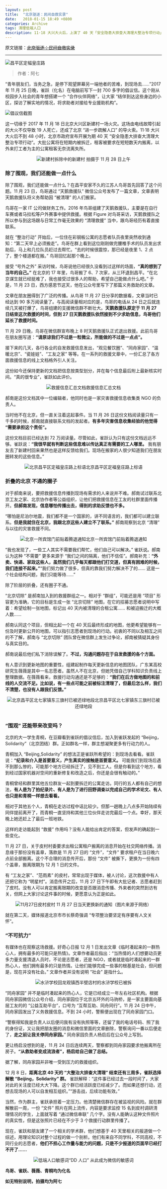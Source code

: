 ```yaml
---
layout: post
title:  "北京驱逐：民间自救实录"
date:   2018-01-15 18:49 +0800
categories: Archive
tags: 清理低端人口
description: 11·18 大兴大火后，上演了 40 天「安全隐患大排查大清理大整治专项行动」，大批公寓在短期内被拆迁，租客被要求在短短数天内搬离，以外来打工者为主的公寓租客无奈流离失所。
---
```


原文链接：~~[北京驱逐：民间自救实录](https://mp.weixin.qq.com/s/oG83NF8DpYD37-sv88Muvw)~~

---

![昌平区定幅皇庄路](https://i.loli.net/2018/04/26/5ae1b7928aa19.jpg)

> 作者：阿七

“青年朋友们，当务之急，是停下观望屏幕另一端他者的苦难，到现场去……”2017 年 11 月 25 日晚，雀跃（化名）在电脑前写下一封 700 多字的倡议信。这个刚从校园步入社会的青年想搭建一个 “合作伙伴网络”，让大家 “结伴到达这些身边的小区，探访了解实地的情况，将求助者对接给专业援助机构”。

![倡议信截图](https://i.loli.net/2018/04/26/5ae1b7bb35205.jpg)

这一切缘于 2017 年 11 月 18 日北京大兴区新建村一场火灾。这场由电线故障引起的大火不仅导致 19 人死亡，还成了北京 “进一步疏解人口” 的导火索。11·18 大兴大火后不到 48 小时，北京市政府宣布开展为期 40 天 “安全隐患大排查大清理大整治专项行动”。大批公寓将在短期内被拆迁，租客被要求在短短数天内搬离，以外来打工者为主的公寓租客无奈流离失所。

<div style="text-align:center">
<img src="https://i.loli.net/2018/04/26/5ae1b7dd329c2.jpg" alt="新建村">拆除中的新建村 拍摄于 11 月 28 日上午
</div>

### 除了围观，我们还能做一点什么

除了围观，我们还能做一点什么？在昌平安家不久的江苏人鸟哥首先回答了这个问题。11 月 23 日，鸟哥通过 “天鹅救援队” 微信公众号发布了一篇文章，文章表明天鹅救援队将义务帮助因 “被清理” 的人们搬家。

鸟哥在一家 IT 公司做财务工作。2016 年鸟哥组建了天鹅救援队，主要是在自行车赛或者马拉松等户外赛事中提供救援。根据 Figure 对鸟哥采访，天鹅救援队之所以参与到这场跟与日常工作毫无效果的 “清理救援” 当中，跟鸟哥经历有着直接联系。

就在 “整治行动” 开始后，一位住在彩钢板公寓的志愿者队员夜里突然收到通知：“第二天早上必须搬走”。鸟哥在群上看到这位刚刚做完腰椎手术的队员发出求助后，马上和几位队员赶过去帮忙。“去的时候很震惊，那已经是夜里 1、2 点了，整个楼道都在搬。” 鸟哥回忆起那个晚上。

接受 “号外之外” 采访时候，鸟哥说他已经很久没看到过这样的场面，**“真的想到了当年的自己。”** 在北京的 17 年里，鸟哥搬了 6、7 次家，从三环退到昌平。“在北京谋生就已经挺难了，我也接受过很多人的帮助，希望自己能做点什么吧。” 于是，11 月 23 日，西方感恩节这天，他在公众号里写下了那篇义务救助的文章。

文章在朋友圈得到了广泛的传播。从鸟哥 11 月 27 日分享的数据看，文章当时已经达到 90 多万阅读量了。与高阅读量相对应的是，鸟哥的电话从 24 日之后就连续几天被打爆了，鸟哥组建的支援微信群不断壮大。**天鹅救援队原定于 11 月 27 日结束这次救援的时间，但到 27 日天鹅救援队依然接到不少求助信息，鸟哥他们延长了救援时间。**

11 月 29 日晚，鸟哥在微信群宣布晚上 8 时天鹅救援队正式退出救援。此前鸟哥在朋友圈写道：**“请原谅我们不过是一粒微尘，所能做的不过是一点点”。**

接下来的几天，各行各业的自发救援信息发出，“观见餐饮圈”、“同舟家园”、“温暖北京”、“瓷娃娃”、“工友之家” 等等。在一系列的救援文章中，一份汇总了各方面救援信息的线上文档格外引人关注。

这份如今还保持更新的文档把信息按类型划分，并在每个信息最后附上最新核实时间。“真的很专业”，雀跃如此评价。

<div style="text-align:center">
<img src="https://i.loli.net/2018/04/26/5ae1b80955392.jpg" alt="救援信息汇总文档">救援信息汇总文档
</div>

郝南是这份文档其中一位编辑者，他同时也是一家灾害救援信息收集类 NGO 的负责人。

当时他不在北京，但一直关注着这起事件。当 11 月 26 日这份文档阅读量只有一千多的时候，郝南就直接联系文档的发起者。**有多年灾害信息收集经验的他觉得 “需要承担这个责任”。**

这份文档目前已经达到 72 万阅读量。尽管如此，雀跃认为只有这份文档远远不够。雀跃说：**“我很早就有判断这些信息难以传达真正有需要的工人哪里。** 我有朋友去了新建村回来果然也是这样反馈给我们。现场在搬家的人很少知道我们在朋友圈转发的这些信息。”

<div style="text-align:center">
<img src="https://i.loli.net/2018/04/26/5ae1b8304f0e6.jpg" alt="北京昌平区定福皇庄路上标语">北京昌平区定福皇庄路上标语
</div>

### 折叠的北京 不通的圈子

对于郝南来说，要把救援信息传播到现场有需求的人来说并不难。郝南试过联系北京工友之家、北京协作者等公益组织，让他们把救援信息在工友的社群里面传播开。**但郝南发现，信息哪怕传播出去，得到的求助反馈也不多。**

“哪怕是尼泊尔地震，我们都不是一个国家的，讲不同语言的，我们都可以建立联系。**但是我就住在北京，我跟北京这些人建立不了联系。”** 郝南观察到北京 “清理” 与以往的灾害救援不同。

<div style="text-align:center">
<img src="https://i.loli.net/2018/04/26/5ae1b84bb62e1.jpg" alt="北京一所宾馆门前贴着腾退通知">北京一所宾馆门前贴着腾退通知
</div>

“我也发现了，一些工人其实不需要我们帮忙，他们自己可以解决。” 雀跃说。郝南认为这种 “不需要” 更多来源于 “我们之间的隔离，他们不信任”。郝南补充：**“外卖、快递、家政这些人，虽然我们几乎每天都跟他们打交道，但真有困难的时候，我们连接不起来。”**“我们努力做了很多，但真的靠我们努力解决不了的…… 这是一个社会结构问题，我们只能等待……”

除了阶层的折叠，还有圈子不通。

“北京切除” 是郝南加入到的救援群组之一。相对于 “群组”，可能还是用 “项目” 形容更为准确，它的目标是生成一张 “北京切除” 地图，在它的招募志愿者说明中写着：希望绘制一张地图，标记出 40 天内被清理的合租公寓…... 和被迫搬迁的大概人数……

郝南认同这个项目，但相比起一个在 40 天后最终形成的地图，他更希望能够有一份及时更新公开的地图，可以指引志愿者到现场的行动。初衷的不同以及相互之间的不了解，郝南与 “北京切除” 团队曾在微信群上发生过争论，郝南被猜疑其身份与真实目的。

郝南说最后他们私下消除误解了。**不过，沟通问题存在于自发救援的各个方面。**

有人意识到更新地图的重要性，组建起制作每天更新信息的地图团队，广东某高校研究生薇薇是其中一名志愿者。虽然人不在北京，但她凭借自己学科知识负责线上整理数据。在薇薇看来，救援行动沟通还是不足够的：**“我们在后方做地图的和前线的人交流不足。比如说，有一些点可能之前被标注清理了，但最后怎么样，我们不清楚，也没有人跟我们反馈。”**

<div style="text-align:center">
<img src="https://i.loli.net/2018/04/26/5ae1b87375a0f.jpg" alt="北京昌平区北七家镇东三旗村已被还绿地段">北京昌平区北七家镇东三旗村已被还绿地段
</div>
<br />

### “围观” 还能带来改变吗？

北京的大一学生青桐，在豆瓣看到雀跃的倡议信后，加入到雀跃发起的 “Beijing，Solidarity”（北京团结）群。正如群名一样，群主想凝聚更多有行动力的人。

青桐加入 “Beijing,Solidarity” 的想法正是雀跃所希望的：到现场去看看。雀跃说：**“纪录和介入是首要意义，产生真实的接触是首要意义。** 可能我们到现场后遇不到那么惨的，可能那个地方已经拆迁了，见不到工人。但是你看到这个地方，看到经过国家机器对空间的重新修复和改造之后，你还是会很有触动的。”

青桐曾经和群里其他五位群友一起到要拆迁的公寓走访。同行的五人都有自己的想法，**有人是为了拍纪录片、有人是为了进行田野调查以完成自己的学术论文、有人也只是和青桐一样想去看看。**

相对于其他五个人，青桐在走访过程中话比较少。但那一趟晚上八点多开始陆续有同伴提前离开了，而青桐一直坚持和其他三位伙伴走访完最后一个点。幸好，那天晚上她还赶上了最后一班地铁。

这样的走访能起到 “救援” 作用吗？没有人能给出肯定的答案，但发声的确起到一些变化。

11 月 27 日，关于皮村村委要求出租公寓租户搬离的消息开始在社交网络传播。消息缘于那份没有盖章，落款是 11 月 27 日的 “文件”，“文件” 要求租户在当日晚六点前全部搬离。这个不合理的消息传开后，那份 “文件” 被撕下，更换为一份有四个盖章，搬离限期为 12 月 1 日的文件。

有 “工友之家”、“范雨素” 的皮村，常常出现于媒体，被人讨论，这次救援中有人还把它称为 “明星村”。消息传开之后，11 月 27 日下午即有大批记者、志愿者赶到了皮村。没有人可以肯定搬离限期的改变是否跟消息传播、外来者的突然到访有关，但网上大家讨论这件事的时候，更愿意认为正是如此。

<div style="text-align:center">
<img src="https://i.loli.net/2018/04/26/5ae1b8967d5fe.jpg" alt="11月27日皮村">皮村 11 月 27 日当天更换新的通知（图片来源于网络）
</div>

就在第二天，媒体报道北京市市长蔡奇强调 “专项整治要坚定有序要有人文关怀”。

### “不可抗力”

有媒体也在观察这场救援。好奇心日报 12 月 1 日发出文章《临时凑起来的一群热心人，拥有最多的可能只是热情》。文章作者最后指出：“当热情的人们想要动员更多力量支援清退人员时，不论是志愿者，还是 NGO，或者就是临时凑起来的一群热心人，他们拥有最多的只是热情。让他们能够完成一些事的根基是社会，但问题是，现在并没有社会。” 文章作者并没有说明 “社会” 是指什么。

<div style="text-align:center">
<img src="https://i.loli.net/2018/04/26/5ae1b8b343e56.jpg" alt="水浒学校">回龙观镇西半壁店村的水浒学校已被拆
</div>

“同舟家园” 并不是临时凑起来的热心人，它是已经成立一年左右社区机构。根据同舟家园微信公众号介绍，同舟家园位于北京五环外的马驹桥，是一家主要面向基层工友的的 “公益互助平台”，口号为 “互帮互助、同舟同行”。11 月 24 日中午，同舟家园发出了义务救援信息。不到 24 小时，警察便出现在了同舟家园门口。

“警察得知我是负责人以后便问我有没有执照等等，还留了我的电话号码、照了我的身份证，又让我把朋友圈的消息和微信里面的文章删除，警察询问一番以后便走了，**走之前让我关停同舟家园。**” 同舟家园负责人杨启后在公众号上写到。

更让杨启没想到的是，11 月 24 日后连续两天，警察都到同舟家园要求他搬离所在房子。**“从救助者变成流浪者”，杨启给自己做了总结。**

据了解，同舟家园并非唯一受到压力的救援组织。

12 月 8 日，**距离北京 40 天的 “大整治大排查大清理” 结束还有三周多，雀跃选择解散 “Beijing，Solidarity” 群。** 雀跃解释：“这件事已经过去一段时间了，大家对此的关注度已经大大下降。这个群已经活跃度已经减少了。而如果还想行动，还想去现场的人可以自发相互组织。”“游击战，后续功能有效。”

当然，作为群主，雀跃承担着一定压力。他清楚微信群存在被监视的风险。就在群解散前一周，一份 “文件” 照片在网上流传，内容是要求监控 15 名到皮村调研清理情况的学生，上面就写着 “通过微信串联” 几个字。没有人能确认这种文件照片的真实性，但是这张照片已经在不少于 3 个救援行动群里传播了。

现在，雀跃和朋友建了一个相关的学术群，他们想基于 40 天里相关的报道做一个综述，用理论知识对整个过程的做一个剖析。他们有来自不同学科，不同高校，不同行业的志愿者，**他们不担心工作量与能力的问题，只是不少报道的页面早已经打不开了……**

<div style="text-align:center">
<img src="https://i.loli.net/2018/04/26/5ae1b8cb993b9.jpg" alt="低端人口敏感词">“DD 人口” 从此成为微信的敏感词
</div>

**鸟哥、雀跃、薇薇、青桐均为化名**

**如无特别说明，拍摄均为阿七**
